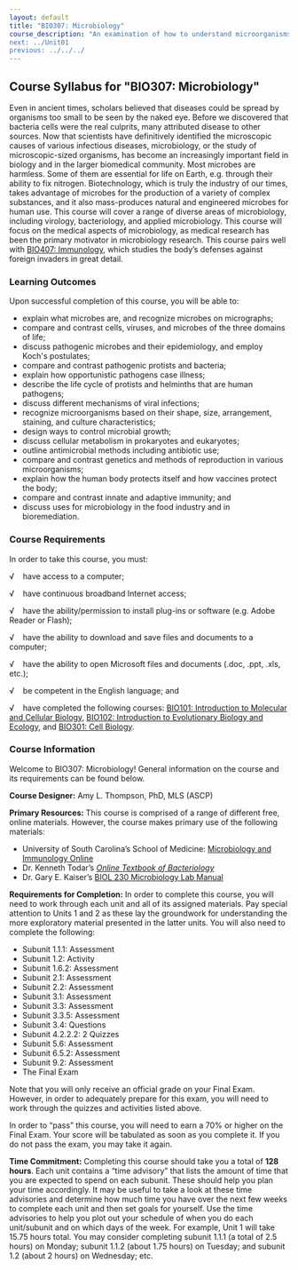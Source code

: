 ```yaml
---
layout: default
title: "BIO307: Microbiology"
course_description: "An examination of how to understand microorganisms, including their taxonomy and identification, chemistry and metabolism, growth, reproduction, and genetic characteristics. Particular emphasis on the common organisms that cause human disease, including bacteria, fungi, protozoa and helminthes, and viruses.
next: ../Unit01
previous: ../../../
---
```

Course Syllabus for "BIO307: Microbiology"
------------------------------------------

Even in ancient times, scholars believed that diseases could be spread
by organisms too small to be seen by the naked eye. Before we discovered
that bacteria cells were the real culprits, many attributed disease to
other sources. Now that scientists have definitively identified the
microscopic causes of various infectious diseases, microbiology, or the
study of microscopic-sized organisms, has become an increasingly
important field in biology and in the larger biomedical community. Most
microbes are harmless. Some of them are essential for life on Earth,
e.g. through their ability to fix nitrogen. Biotechnology, which is
truly the industry of our times, takes advantage of microbes for the
production of a variety of complex substances, and it also mass-produces
natural and engineered microbes for human use. This course will cover a
range of diverse areas of microbiology, including virology,
bacteriology, and applied microbiology. This course will focus on the
medical aspects of microbiology, as medical research has been the
primary motivator in microbiology research. This course pairs well with
[BIO407: Immunology](http://www.saylor.org/courses/bio407/), which
studies the body’s defenses against foreign invaders in great detail.

### Learning Outcomes

Upon successful completion of this course, you will be able to:

-   explain what microbes are, and recognize microbes on micrographs;
-   compare and contrast cells, viruses, and microbes of the three
    domains of life;
-   discuss pathogenic microbes and their epidemiology, and employ
    Koch's postulates;
-   compare and contrast pathogenic protists and bacteria;
-   explain how opportunistic pathogens case illness;
-   describe the life cycle of protists and helminths that are human
    pathogens;
-   discuss different mechanisms of viral infections;
-   recognize microorganisms based on their shape, size, arrangement,
    staining, and culture characteristics;
-   design ways to control microbial growth;
-   discuss cellular metabolism in prokaryotes and eukaryotes;
-   outline antimicrobial methods including antibiotic use;
-   compare and contrast genetics and methods of reproduction in various
    microorganisms;
-   explain how the human body protects itself and how vaccines protect
    the body;
-   compare and contrast innate and adaptive immunity; and
-   discuss uses for microbiology in the food industry and in
    bioremediation.

### Course Requirements

In order to take this course, you must:  
  
 √    have access to a computer;  
  
 √    have continuous broadband Internet access;  
  
 √    have the ability/permission to install plug-ins or software (e.g.
Adobe Reader or Flash);  
  
 √    have the ability to download and save files and documents to a
computer;  
  
 √    have the ability to open Microsoft files and documents (.doc,
.ppt, .xls, etc.);  
  
 √    be competent in the English language; and  
  
 √    have completed the following courses: [BIO101: Introduction to
Molecular and Cellular Biology](http://www.saylor.org/courses/bio101a/),
[BIO102: Introduction to Evolutionary Biology and
Ecology](http://www.saylor.org/courses/bio102/), and [BIO301: Cell
Biology](http://www.saylor.org/courses/bio301/). 

### Course Information

Welcome to BIO307: Microbiology! General information on the course and
its requirements can be found below.  
  
 **Course Designer:** Amy L. Thompson, PhD, MLS (ASCP)  
  
 **Primary Resources:** This course is comprised of a range of different
free, online materials. However, the course makes primary use of the
following materials:  

-   University of South Carolina’s School of Medicine: [Microbiology and
    Immunology Online](http://pathmicro.med.sc.edu/book/welcome.htm)
-   Dr. Kenneth Todar’s *[Online Textbook of
    Bacteriology](http://www.textbookofbacteriology.net/)*
-   Dr. Gary E. Kaiser’s [BIOL 230 Microbiology Lab
    Manual](http://faculty.ccbcmd.edu/courses/bio141/labmanua/toc.html)

**Requirements for Completion:** In order to complete this course, you
will need to work through each unit and all of its assigned materials.
Pay special attention to Units 1 and 2 as these lay the groundwork for
understanding the more exploratory material presented in the latter
units. You will also need to complete the following:  

-   Subunit 1.1.1: Assessment
-   Subunit 1.2: Activity
-   Subunit 1.6.2: Assessment
-   Subunit 2.1: Assessment
-   Subunit 2.2: Assessment
-   Subunit 3.1: Assessment
-   Subunit 3.3: Assessment
-   Subunit 3.3.5: Assessment
-   Subunit 3.4: Questions
-   Subunit 4.2.2.2: 2 Quizzes
-   Subunit 5.6: Assessment
-   Subunit 6.5.2: Assessment
-   Subunit 9.2: Assessment
-   The Final Exam

Note that you will only receive an official grade on your Final Exam.
However, in order to adequately prepare for this exam, you will need to
work through the quizzes and activities listed above.  
  
 In order to “pass” this course, you will need to earn a 70% or higher
on the Final Exam. Your score will be tabulated as soon as you complete
it. If you do not pass the exam, you may take it again.  
  
 **Time Commitment:** Completing this course should take you a total of
**128 hours**. Each unit contains a “time advisory” that lists the
amount of time that you are expected to spend on each subunit. These
should help you plan your time accordingly. It may be useful to take a
look at these time advisories and determine how much time you have over
the next few weeks to complete each unit and then set goals for
yourself. Use the time advisories to help you plot out your schedule of
when you do each unit/subunit and on which days of the week. For
example, Unit 1 will take 15.75 hours total. You may consider completing
subunit 1.1.1 (a total of 2.5 hours) on Monday; subunit 1.1.2 (about
1.75 hours) on Tuesday; and subunit 1.2 (about 2 hours) on Wednesday;
etc.  
  

